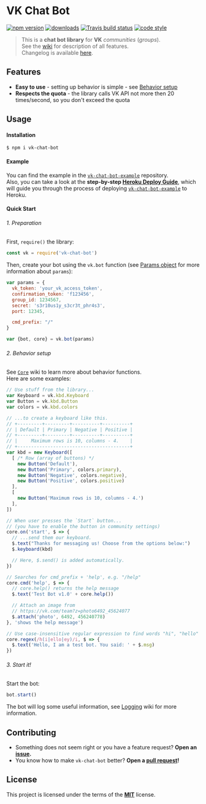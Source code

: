 # VK Chat Bot
[![npm version][badges/npm]][npm]
[![downloads][badges/downloads]][npm]
[![Travis build status][badges/travis]][travis]
[![code style][badges/standard]][standard]  

> This is a **chat bot library** for **VK** *communities* (*groups*).    
> See the [wiki] for description of all features.    
> Changelog is available [here][changelog].

## Features
- **Easy to use** - setting up behavior is simple - see [Behavior setup](#2-behavior-setup)
- **Respects the quota** - the library calls VK API not more then 20 times/second, so you don't exceed the quota

## Usage
#### Installation
```console
$ npm i vk-chat-bot
```

#### Example
You can find the example in the [`vk-chat-bot-example`][example] repository.    
Also, you can take a look at the **step-by-step [Heroku Deploy Guide][wiki/Heroku-Deploy-Guide]**, which will guide you through the process of deploying [`vk-chat-bot-example`][example] to Heroku.

#### Quick Start
###### 1. Preparation
First, `require()` the library:
```js
const vk = require('vk-chat-bot')
```

Then, create your bot using the `vk.bot` function (see [Params object][wiki/Main#params-object] for more information about `params`):
```js
var params = {
  vk_token: 'your_vk_access_token',
  confirmation_token: 'f123456',
  group_id: 1234567,
  secret: 's3r10us1y_s3cr3t_phr4s3',
  port: 12345,

  cmd_prefix: "/"
}

var {bot, core} = vk.bot(params)
```

###### 2. Behavior setup

See [`Core`][wiki/Core] wiki to learn more about behavior functions.   
Here are some examples:
```js
// Use stuff from the library...
var Keyboard = vk.kbd.Keyboard
var Button = vk.kbd.Button
var colors = vk.kbd.colors

// ...to create a keyboard like this.
// +---------+---------+----------+----------+
// | Default | Primary | Negative | Positive |
// +---------+---------+----------+----------+
// |     Maximum rows is 10, columns - 4.    |
// +-----------------------------------------+
var kbd = new Keyboard([
  [ /* Row (array of buttons) */
    new Button('Default'),
    new Button('Primary', colors.primary),
    new Button('Negative', colors.negative),
    new Button('Positive', colors.positive)
  ],
  [
    new Button('Maximum rows is 10, columns - 4.')
  ],
])

// When user presses the `Start` button...
// (you have to enable the button in community settings)
core.on('start', $ => {
  // ...send them our keyboard.
  $.text("Thanks for messaging us! Choose from the options below:")
  $.keyboard(kbd)

  // Here, $.send() is added automatically.
})
```
```js
// Searches for cmd_prefix + 'help', e.g. "/help"
core.cmd('help', $ => {
  // core.help() returns the help message
  $.text('Test Bot v1.0' + core.help())

  // Attach an image from
  // https://vk.com/team?z=photo6492_45624077
  $.attach('photo', 6492, 456240778)
}, 'shows the help message')
```
```js
// Use case-insensitive regular expression to find words "hi", "hello" or "hey"
core.regex(/h(i|ello|ey)/i, $ => {
  $.text('Hello, I am a test bot. You said: ' + $.msg)
})
```

###### 3. Start it!
Start the bot:

```js
bot.start()
```

The bot will log some useful information, see [Logging][wiki/Logging] wiki for more information.

## Contributing
- Something does not seem right or you have a feature request? **Open an [issue][issues].**
- You know how to make `vk-chat-bot` better? **Open a [pull request][pulls]!**

## License
This project is licensed under the terms of the **[MIT](https://github.com/u32i64/vk-chat-bot/blob/master/LICENSE)** license.

<!-- LINKS -->

[badges/standard]:  https://img.shields.io/badge/code_style-standard-6200ea.svg?style=for-the-badge
[badges/travis]:    https://img.shields.io/travis/u32i64/vk-chat-bot/master.svg?style=for-the-badge&logo=travis
[badges/npm]:       https://img.shields.io/npm/v/vk-chat-bot.svg?style=for-the-badge
[badges/downloads]: https://img.shields.io/npm/dt/vk-chat-bot.svg?style=for-the-badge

[npm]:    https://www.npmjs.com/package/vk-chat-bot
[travis]: https://travis-ci.org/u32i64/vk-chat-bot

[changelog]: https://github.com/u32i64/vk-chat-bot/blob/master/CHANGELOG.md
[license]:   https://github.com/u32i64/vk-chat-bot/blob/master/LICENSE

[wiki]:                     https://github.com/u32i64/vk-chat-bot/wiki
[wiki/Core]:                https://github.com/u32i64/vk-chat-bot/wiki/Core
[wiki/Logging]:             https://github.com/u32i64/vk-chat-bot/wiki/Logging
[wiki/Heroku-Deploy-Guide]: https://github.com/u32i64/vk-chat-bot/wiki/Heroku-Deploy-Guide
[wiki/Main#params-object]:  https://github.com/u32i64/vk-chat-bot/wiki/Main#params-object

[example]: https://github.com/u32i64/vk-chat-bot-example
[issues]:  https://github.com/u32i64/vk-chat-bot/issues
[pulls]:   https://github.com/u32i64/vk-chat-bot/pulls

[standard]: https://standardjs.com

